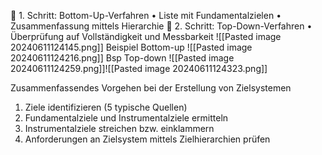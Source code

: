 
 1. Schritt: Bottom-Up-Verfahren
• Liste mit Fundamentalzielen
• Zusammenfassung mittels Hierarchie
 2. Schritt: Top-Down-Verfahren
• Überprüfung auf Vollständigkeit und Messbarkeit
![[Pasted image 20240611124145.png]]
Beispiel Bottom-up
![[Pasted image 20240611124216.png]]
Bsp Top-down
![[Pasted image 20240611124259.png]]![[Pasted image 20240611124323.png]]

Zusammenfassendes Vorgehen bei der Erstellung von Zielsystemen

1. Ziele identifizieren (5 typische Quellen)
2. Fundamentalziele und Instrumentalziele ermitteln
3. Instrumentalziele streichen bzw. einklammern
4. Anforderungen an Zielsystem mittels Zielhierarchien prüfen